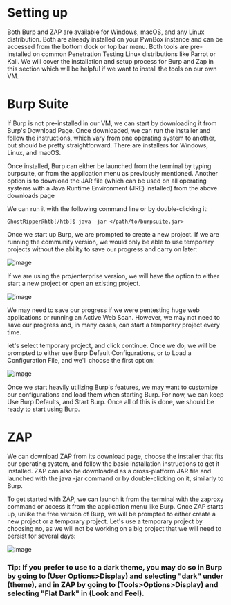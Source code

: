 # Setting up 

Both Burp and ZAP are available for Windows, macOS, and any Linux distribution. Both are already installed on your PwnBox instance and can be accessed from the bottom dock or top bar menu. Both tools are pre-installed on common Penetration Testing Linux distributions like Parrot or Kali. We will cover the installation and setup process for Burp and Zap in this section which will be helpful if we want to install the tools on our own VM.

# Burp Suite 

If Burp is not pre-installed in our VM, we can start by downloading it from Burp's Download Page. Once downloaded, we can run the installer and follow the instructions, which vary from one operating system to another, but should be pretty straightforward. There are installers for Windows, Linux, and macOS.

Once installed, Burp can either be launched from the terminal by typing burpsuite, or from the application menu as previously mentioned. Another option is to download the JAR file (which can be used on all operating systems with a Java Runtime Environment (JRE) installed) from the above downloads page

We can run it with the following command line or by double-clicking it:
```
GhostRipper@htb[/htb]$ java -jar </path/to/burpsuite.jar>
```

Once we start up Burp, we are prompted to create a new project. If we are running the community version, we would only be able to use temporary projects without the ability to save our progress and carry on later:

![image](https://github.com/RipperGh/BugHunting-D/assets/165308866/094a41c6-1313-41ff-a8e4-d24854122c58)

If we are using the pro/enterprise version, we will have the option to either start a new project or open an existing project.

![image](https://github.com/RipperGh/BugHunting-D/assets/165308866/724ed206-1298-4588-ac62-007d42ff59c9)

We may need to save our progress if we were pentesting huge web applications or running an Active Web Scan. However, we may not need to save our progress and, in many cases, can start a temporary project every time.

let's select temporary project, and click continue. Once we do, we will be prompted to either use Burp Default Configurations, or to Load a Configuration File, and we'll choose the first option:

![image](https://github.com/RipperGh/BugHunting-D/assets/165308866/d1ea321f-aa19-4ad2-a069-7fd6776c2d19)

Once we start heavily utilizing Burp's features, we may want to customize our configurations and load them when starting Burp. For now, we can keep Use Burp Defaults, and Start Burp. Once all of this is done, we should be ready to start using Burp.

# ZAP 
We can download ZAP from its download page, choose the installer that fits our operating system, and follow the basic installation instructions to get it installed. ZAP can also be downloaded as a cross-platform JAR file and launched with the java -jar command or by double-clicking on it, similarly to Burp.

To get started with ZAP, we can launch it from the terminal with the zaproxy command or access it from the application menu like Burp. Once ZAP starts up, unlike the free version of Burp, we will be prompted to either create a new project or a temporary project. Let's use a temporary project by choosing no, as we will not be working on a big project that we will need to persist for several days:

![image](https://github.com/RipperGh/BugHunting-D/assets/165308866/b1d73953-a7d2-4dd2-bb4a-6506a4e3e578)

### Tip: If you prefer to use to a dark theme, you may do so in Burp by going to (User Options>Display) and selecting "dark" under (theme), and in ZAP by going to (Tools>Options>Display) and selecting "Flat Dark" in (Look and Feel).

